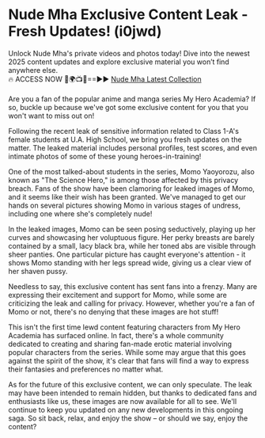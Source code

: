 # Nude Mha Exclusive Content Leak - Fresh Updates! (i0jwd)

Unlock Nude Mha's private videos and photos today! Dive into the newest 2025 content updates and explore exclusive material you won’t find anywhere else.
<br>
🔥 ACCESS NOW 🔴🌍📺📱==►► <a href="https://tinyurl.com/4n4u5rde" rel="nofollow">Nude Mha Latest Collection</a>
<br><br>
 Are you a fan of the popular anime and manga series My Hero Academia? If so, buckle up because we've got some exclusive content for you that you won't want to miss out on! 

Following the recent leak of sensitive information related to Class 1-A's female students at U.A. High School, we bring you fresh updates on the matter. The leaked material includes personal profiles, test scores, and even intimate photos of some of these young heroes-in-training! 

One of the most talked-about students in the series, Momo Yaoyorozu, also known as "The Science Hero," is among those affected by this privacy breach. Fans of the show have been clamoring for leaked images of Momo, and it seems like their wish has been granted. We've managed to get our hands on several pictures showing Momo in various stages of undress, including one where she's completely nude! 

In the leaked images, Momo can be seen posing seductively, playing up her curves and showcasing her voluptuous figure. Her perky breasts are barely contained by a small, lacy black bra, while her toned abs are visible through sheer panties. One particular picture has caught everyone's attention - it shows Momo standing with her legs spread wide, giving us a clear view of her shaven pussy. 

Needless to say, this exclusive content has sent fans into a frenzy. Many are expressing their excitement and support for Momo, while some are criticizing the leak and calling for privacy. However, whether you're a fan of Momo or not, there's no denying that these images are hot stuff! 

This isn't the first time lewd content featuring characters from My Hero Academia has surfaced online. In fact, there's a whole community dedicated to creating and sharing fan-made erotic material involving popular characters from the series. While some may argue that this goes against the spirit of the show, it's clear that fans will find a way to express their fantasies and preferences no matter what. 

As for the future of this exclusive content, we can only speculate. The leak may have been intended to remain hidden, but thanks to dedicated fans and enthusiasts like us, these images are now available for all to see. We'll continue to keep you updated on any new developments in this ongoing saga. So sit back, relax, and enjoy the show – or should we say, enjoy the content?
